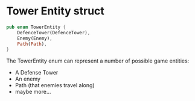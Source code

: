 # Tower Entity struct

```Rust
pub enum TowerEntity {
    DefenceTower(DefenceTower),
    Enemy(Enemy),
    Path(Path),
}
```

The TowerEntity enum can represent a number of possible game entities:

- A Defense Tower
- An enemy
- Path (that enemies travel along)
- maybe more...
